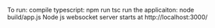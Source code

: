 To run:
compile typescript:
	npm run tsc
run the applicaiton:
		node build/app.js
Node js websocket server starts at http://localhost:3000/

